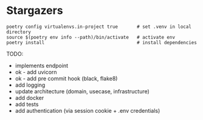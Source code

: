 # Stargazers

```
poetry config virtualenvs.in-project true       # set .venv in local directory
source $(poetry env info --path)/bin/activate   # activate env
poetry install                                  # install dependencies
```

TODO:
- implements endpoint
- ok - add uvicorn
- ok - add pre commit hook (black, flake8)
- add logging
- update architecture (domain, usecase, infrastructure)
- add docker
- add tests
- add authentication (via session cookie + .env credentials)

